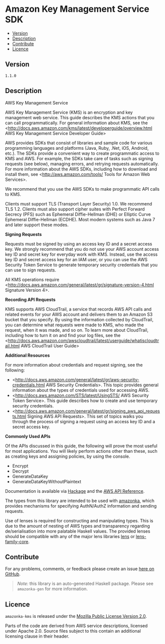 # Amazon Key Management Service SDK

* [Version](#version)
* [Description](#description)
* [Contribute](#contribute)
* [Licence](#licence)


## Version

`1.1.0`


## Description

AWS Key Management Service

AWS Key Management Service (KMS) is an encryption and key management web
service. This guide describes the KMS actions that you can call
programmatically. For general information about KMS, see the
<http://docs.aws.amazon.com/kms/latest/developerguide/overview.html AWS Key Management Service Developer Guide>

AWS provides SDKs that consist of libraries and sample code for various
programming languages and platforms (Java, Ruby, .Net, iOS, Android,
etc.). The SDKs provide a convenient way to create programmatic access
to KMS and AWS. For example, the SDKs take care of tasks such as signing
requests (see below), managing errors, and retrying requests
automatically. For more information about the AWS SDKs, including how to
download and install them, see
<http://aws.amazon.com/tools/ Tools for Amazon Web Services>.

We recommend that you use the AWS SDKs to make programmatic API calls to
KMS.

Clients must support TLS (Transport Layer Security) 1.0. We recommend
TLS 1.2. Clients must also support cipher suites with Perfect Forward
Secrecy (PFS) such as Ephemeral Diffie-Hellman (DHE) or Elliptic Curve
Ephemeral Diffie-Hellman (ECDHE). Most modern systems such as Java 7 and
later support these modes.

__Signing Requests__

Requests must be signed by using an access key ID and a secret access
key. We strongly recommend that you do not use your AWS account access
key ID and secret key for everyday work with KMS. Instead, use the
access key ID and secret access key for an IAM user, or you can use the
AWS Security Token Service to generate temporary security credentials
that you can use to sign requests.

All KMS operations require
<http://docs.aws.amazon.com/general/latest/gr/signature-version-4.html Signature Version 4>.

__Recording API Requests__

KMS supports AWS CloudTrail, a service that records AWS API calls and
related events for your AWS account and delivers them to an Amazon S3
bucket that you specify. By using the information collected by
CloudTrail, you can determine what requests were made to KMS, who made
the request, when it was made, and so on. To learn more about
CloudTrail, including how to turn it on and find your log files, see the
<http://docs.aws.amazon.com/awscloudtrail/latest/userguide/whatiscloudtrail.html AWS CloudTrail User Guide>

__Additional Resources__

For more information about credentials and request signing, see the
following:

-   <http://docs.aws.amazon.com/general/latest/gr/aws-security-credentials.html AWS Security Credentials>.
    This topic provides general information about the types of
    credentials used for accessing AWS.
-   <http://docs.aws.amazon.com/STS/latest/UsingSTS/ AWS Security Token Service>.
    This guide describes how to create and use temporary security
    credentials.
-   <http://docs.aws.amazon.com/general/latest/gr/signing_aws_api_requests.html Signing AWS API Requests>.
    This set of topics walks you through the process of signing a
    request using an access key ID and a secret access key.

__Commonly Used APIs__

Of the APIs discussed in this guide, the following will prove the most
useful for most applications. You will likely perform actions other than
these, such as creating keys and assigning policies, by using the
console.

-   Encrypt
-   Decrypt
-   GenerateDataKey
-   GenerateDataKeyWithoutPlaintext

Documentation is available via [Hackage](http://hackage.haskell.org/package/amazonka-kms)
and the [AWS API Reference](http://docs.aws.amazon.com/kms/latest/APIReference/Welcome.html).

The types from this library are intended to be used with [amazonka](http://hackage.haskell.org/package/amazonka),
which provides mechanisms for specifying AuthN/AuthZ information and sending requests.

Use of lenses is required for constructing and manipulating types.
This is due to the amount of nesting of AWS types and transparency regarding
de/serialisation into more palatable Haskell values.
The provided lenses should be compatible with any of the major lens libraries
[lens](http://hackage.haskell.org/package/lens) or [lens-family-core](http://hackage.haskell.org/package/lens-family-core).

## Contribute

For any problems, comments, or feedback please create an issue [here on GitHub](https://github.com/brendanhay/amazonka/issues).

> _Note:_ this library is an auto-generated Haskell package. Please see `amazonka-gen` for more information.


## Licence

`amazonka-kms` is released under the [Mozilla Public License Version 2.0](http://www.mozilla.org/MPL/).

Parts of the code are derived from AWS service descriptions, licensed under Apache 2.0.
Source files subject to this contain an additional licensing clause in their header.
